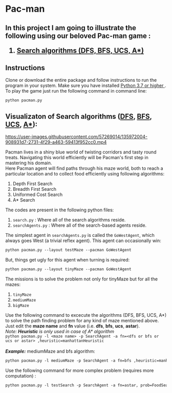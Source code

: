 # Pac-man
<h2> In this project I am going to illustrate the following using our beloved Pac-man game :
  <br/>
  <ol>
    <li><a href="#search algorithms">Search algorithms (DFS, BFS, UCS, A*)</a></li>
  </ol>
</h2>

<div>
  <h2> Instructions </h2>

  Clone or download the entire package and follow instructions to run the program in your system. Make sure you have installed <a href="https://www.python.org">Python 3.7 or higher </a>.
To play the game just run the following command in command line:
   ```diff
  python pacman.py
  ```
</div>
<div>
<a name="search algorithms"></a>
<h2>Visualizaton of Search algorithms (<a href="https://www.geeksforgeeks.org/depth-first-search-or-dfs-for-a-graph/">DFS</a>, <a href="https://www.geeksforgeeks.org/breadth-first-search-or-bfs-for-a-graph/">BFS</a>, <a href="https://www.geeksforgeeks.org/uniform-cost-search-dijkstra-for-large-graphs/">UCS</a>, <a href="https://www.geeksforgeeks.org/a-search-algorithm/">A*</a>):</h2>
  

https://user-images.githubusercontent.com/57269014/135972004-908931d7-2731-4f29-a463-59413f952cc0.mp4

Pacman lives in a shiny blue world of twisting corridors and tasty round treats. Navigating this world efficiently will be Pacman's first step in mastering his domain.  
Here Pacman agent will find paths through his maze world, both to reach a particular location and to collect food efficiently using following algorithms:
  1. Depth First Search
  2. Breadth First Search
  3. Uniformed Cost Search
  4. A* Search

The codes are present in the following python files:
  1. ```search.py``` : Where all of the search algorithms reside.
  2. ```searchAgents.py``` : Where all of the search-based agents reside.
  
The simplest agent in ```searchAgents.py``` is called the ```GoWestAgent```, which always goes West (a trivial reflex agent). This agent can occasionally win:
  ```diff
  python pacman.py --layout testMaze --pacman GoWestAgent
  ```
But, things get ugly for this agent when turning is required:
  ```diff
  python pacman.py --layout tinyMaze --pacman GoWestAgent
  ```
The missions is to solve the problem not only for tinyMaze but for all the mazes:
  1. ```tinyMaze```
  2. ```mediumMaze```
  3. ```bigMaze```
  
  Use the following command to excecute the algorithms (DFS, BFS, UCS, A*) to solve the path finding problem for any kind of maze mentioned above.
  Just edit the <b>maze name</b> and <b>fn</b> value (i.e. <b>dfs</b>, <b>bfs</b>, <b>ucs</b>, <b>astar</b>).
  <br/>  <i>Note: <b>Heuristic</b> is only used in case of A* algorithm</i>  <br/>
  ```python pacman.py -l <maze name> -p SearchAgent -a fn=<dfs or bfs or ucs or astar> ,heuristic=manhattanHeuristic```
    <br/>
      <br/>
<b><i>Example:</b></i>  mediumMaze and bfs algorithm:
   ```diff
  python pacman.py -l mediumMaze -p SearchAgent -a fn=bfs ,heuristic=manhattanHeuristic
  ```

  Use the following command for more complex problem (requires more computation) :
  ```diff
  python pacman.py -l testSearch -p SearchAgent -a fn=astar, prob=FoodSearchProblem, heuristic=foodHeuristic
  ```
</div>
